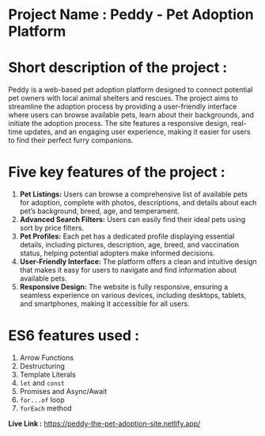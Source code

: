 
# Project Name : **Peddy - Pet Adoption Platform**

# **Short description of the project** :

Peddy is a web-based pet adoption platform designed to connect potential pet owners with local animal shelters and rescues. The project aims to streamline the adoption process by providing a user-friendly interface where users can browse  available pets, learn about their backgrounds, and initiate the adoption process. The site features a responsive design, real-time updates, and an engaging user experience, making it easier for users to find their perfect furry companions.

# **Five key features of the project :**

1. **Pet Listings:** Users can browse a comprehensive list of available pets for adoption, complete with photos, descriptions, and details about each pet’s background, breed, age, and temperament.
2. **Advanced Search Filters:** Users can easily find their ideal pets using sort by price filters.
3. **Pet Profiles:** Each pet has a dedicated profile  displaying essential details, including pictures, description, age, breed, and vaccination status, helping potential adopters make informed decisions.
4. **User-Friendly Interface:** The platform offers a clean and intuitive design that makes it easy for users to navigate and find information about available pets.
5. **Responsive Design:** The website is fully responsive, ensuring a seamless experience on various devices, including desktops, tablets, and smartphones, making it accessible for all users.

# ES6 features used :

1. Arrow Functions
2. Destructuring
3. Template Literals
4. `let` and `const`
5. Promises and Async/Await
6. `for...of` loop
7. `forEach` method

**Live Link :**   https://peddy-the-pet-adoption-site.netlify.app/